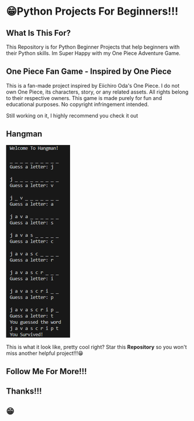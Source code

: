 # 😁Python Projects For Beginners!!!

## What Is This For?

This Repository is for Python Beginner Projects that help beginners with their Python skills. Im Super Happy with my One Piece Adventure Game. 

One Piece Fan Game - Inspired by One Piece
 -----------------------------------------
 This is a fan-made project inspired by Eiichiro Oda's One Piece.
 I do not own One Piece, its characters, story, or any related assets.
 All rights belong to their respective owners.
 This game is made purely for fun and educational purposes.
 No copyright infringement intended.
 
Still working on it, I highly recommend you check it out

## Hangman
![Banner Image](https://github.com/JacksonStorm99/Python-Beginner-Projects/blob/main/Hangman.png?raw=true)

This is what it look like, pretty cool right? Star this __Repository__ so you won't miss another helpful project!!!😁 
## Follow Me For More!!!
## Thanks!!!
## 😁
